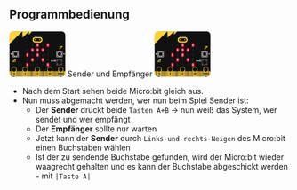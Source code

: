 ## Programmbedienung
<img width="20%" src="https://github.com/dlpl-mb/baa_morse_code_01/blob/master/images/robi_mb.png?raw=1">  Sender und Empfänger <img width="20%" src="https://github.com/dlpl-mb/baa_morse_code_01/blob/master/images/robi_mb.png?raw=1">

* Nach dem Start sehen beide Micro:bit gleich aus.
* Nun muss abgemacht werden, wer nun beim Spiel Sender ist:
	* Der **Sender** drückt beide `Tasten A+B` -> nun weiß das System, wer sendet und wer empfängt
	* Der **Empfänger** sollte nur warten
	* Jetzt kann der **Sender** durch `Links-und-rechts-Neigen` des Micro:bit einen Buchstaben wählen
	* Ist der zu sendende Buchstabe gefunden, wird der Micro:bit wieder waagrecht gehalten und es kann der Buchstabe abgeschickt werden - mit `|Taste A|`







<!--stackedit_data:
eyJoaXN0b3J5IjpbLTcxMTEzOTIxNiwtMTUwMzE3MjQyMSwtMj
AzNTg1NTkxMywtMTMxMTMwMjc5NF19
-->